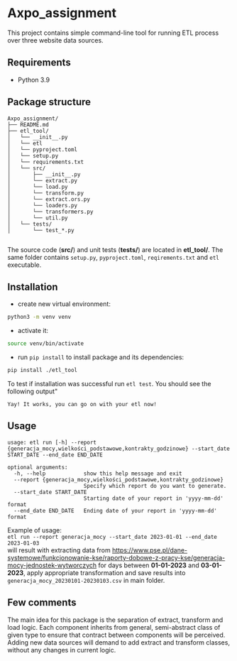 # Axpo_assignment
This project contains simple command-line tool for running ETL process over three website data sources.

## Requirements
- Python 3.9

## Package structure 
```
Axpo_assignment/
├── README.md
├── etl_tool/  
│   └── __init__.py
│   └── etl
│   └── pyproject.toml
│   └── setup.py
│   └── requirements.txt
│   └── src/
│       ├── __init__.py  
│       └── extract.py  
│       └── load.py  
│       └── transform.py  
│       └── extract.ors.py  
│       └── loaders.py  
│       └── transformers.py  
│       └── util.py  
│   └── tests/
│       └── test_*.py  
 
```
The source code (**src/**) and unit tests (**tests/**) are located in **etl_tool/**. 
The same folder contains `setup.py`, `pyproject.toml`, `reqirements.txt` and `etl` executable.

## Installation
- create new virtual environment:
```sh
python3 -m venv venv
```
- activate it:
```sh
source venv/bin/activate
```
- run `pip install` to install package and its dependencies:
```sh
pip install ./etl_tool
``` 
To test if installation was successful run `etl test`. You should see the following output"
```
Yay! It works, you can go on with your etl now!
```

## Usage 

```
usage: etl run [-h] --report {generacja_mocy,wielkości_podstawowe,kontrakty_godzinowe} --start_date START_DATE --end_date END_DATE

optional arguments:
  -h, --help            show this help message and exit
  --report {generacja_mocy,wielkości_podstawowe,kontrakty_godzinowe}
                        Specify which report do you want to generate.
  --start_date START_DATE
                        Starting date of your report in 'yyyy-mm-dd' format
  --end_date END_DATE   Ending date of your report in 'yyyy-mm-dd' format
```
Example of usage:  
`etl run --report generacja_mocy --start_date 2023-01-01 --end_date 2023-01-03`  
will result with extracting data from https://www.pse.pl/dane-systemowe/funkcjonowanie-kse/raporty-dobowe-z-pracy-kse/generacja-mocy-jednostek-wytworczych
for days between **01-01-2023** and **03-01-2023**, apply appropriate transformation and save results into `generacja_mocy_20230101-20230103.csv` in main folder.

## Few comments

The main idea for this package is the separation of extract, transform and load logic. Each component inherits from 
general, semi-abstract class of given type to ensure that contract between components will be perceived. Adding new data 
sources will demand to add  extract and transform classes, without any changes in current logic.